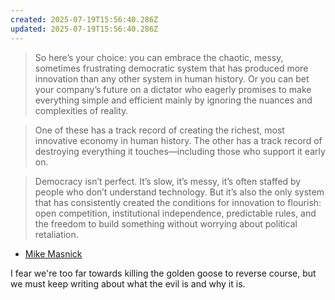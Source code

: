 ```yaml
---
created: 2025-07-19T15:56:40.286Z
updated: 2025-07-19T15:56:40.286Z
---
```

> So here’s your choice: you can embrace the chaotic, messy, sometimes frustrating democratic system that has produced more innovation than any other system in human history. Or you can bet your company’s future on a dictator who eagerly promises to make everything simple and efficient mainly by ignoring the nuances and complexities of reality.

> One of these has a track record of creating the richest, most innovative economy in human history. The other has a track record of destroying everything it touches—including those who support it early on.

> Democracy isn’t perfect. It’s slow, it’s messy, it’s often staffed by people who don’t understand technology. But it’s also the only system that has consistently created the conditions for innovation to flourish: open competition, institutional independence, predictable rules, and the freedom to build something without worrying about political retaliation.

- [Mike Masnick](https://www.techdirt.com/2025/07/17/fascism-for-first-time-founders/)

I fear we're too far towards killing the golden goose to reverse course, but we must keep writing about what the evil is and why it is.